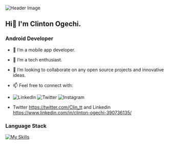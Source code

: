 ![Header Image](https://media.licdn.com/dms/image/D4D16AQH_UeIbS84nJg/profile-displaybackgroundimage-shrink_350_1400/0/1674751137654?e=1681344000&v=beta&t=_3vkO4J5k6pGcY359lKlWBDG6bTD7pMBZxJcpAkpQeA)

## Hi👋 I'm Clinton Ogechi. 

### Android Developer

- 🔭 I’m a mobile app developer.
- 🌱 I’m a tech enthusiast.
- 👯 I’m looking to collaborate on any open source projects and innovative ideas.
- 📫 Feel free to connect with: 
- ![LinkedIn](https://www.linkedin.com/in/clinton-ogechi-390736135/-%230077B5.svg?style=for-the-badge&logo=linkedin&logoColor=white) ![Twitter](https://img.shields.io/badge/Twitter-%231DA1F2.svg?style=for-the-badge&logo=Twitter&logoColor=white) ![Instagram](https://img.shields.io/badge/Instagram-%23E4405F.svg?style=for-the-badge&logo=Instagram&logoColor=white)


- Twitter https://twitter.com/Clin_tt and Linkedin https://www.linkedin.com/in/clinton-ogechi-390736135/

### Language Stack

[![My Skills](https://skillicons.dev/icons?i=dart,flutter,firebase,git,github,linux,bash,html,css,bootstrap,aws)](https://skillicons.dev)


